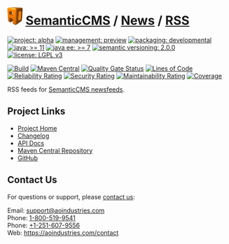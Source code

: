 # [<img src="ao-logo.png" alt="AO Logo" width="35" height="40">](https://github.com/ao-apps) [SemanticCMS](https://github.com/ao-apps/semanticcms) / [News](https://github.com/ao-apps/semanticcms-news) / [RSS](https://github.com/ao-apps/semanticcms-news-rss)

[![project: alpha](https://semanticcms.com/ao-badges/project-alpha.svg)](https://aoindustries.com/life-cycle#project-alpha)
[![management: preview](https://semanticcms.com/ao-badges/management-preview.svg)](https://aoindustries.com/life-cycle#management-preview)
[![packaging: developmental](https://semanticcms.com/ao-badges/packaging-developmental.svg)](https://aoindustries.com/life-cycle#packaging-developmental)  
[![java: &gt;= 11](https://semanticcms.com/ao-badges/java-11.svg)](https://docs.oracle.com/en/java/javase/11/)
[![java ee: &gt;= 7](https://semanticcms.com/ao-badges/javaee-7.svg)](https://docs.oracle.com/javaee/7/)
[![semantic versioning: 2.0.0](https://semanticcms.com/ao-badges/semver-2.0.0.svg)](http://semver.org/spec/v2.0.0.html)
[![license: LGPL v3](https://semanticcms.com/ao-badges/license-lgpl-3.0.svg)](https://www.gnu.org/licenses/lgpl-3.0)

[![Build](https://github.com/ao-apps/semanticcms-news-rss/workflows/Build/badge.svg?branch=master)](https://github.com/ao-apps/semanticcms-news-rss/actions?query=workflow%3ABuild)
[![Maven Central](https://maven-badges.herokuapp.com/maven-central/com.semanticcms/semanticcms-news-rss/badge.svg)](https://maven-badges.herokuapp.com/maven-central/com.semanticcms/semanticcms-news-rss)
[![Quality Gate Status](https://sonarcloud.io/api/project_badges/measure?branch=master&project=com.semanticcms%3Asemanticcms-news-rss&metric=alert_status)](https://sonarcloud.io/dashboard?branch=master&id=com.semanticcms%3Asemanticcms-news-rss)
[![Lines of Code](https://sonarcloud.io/api/project_badges/measure?branch=master&project=com.semanticcms%3Asemanticcms-news-rss&metric=ncloc)](https://sonarcloud.io/component_measures?branch=master&id=com.semanticcms%3Asemanticcms-news-rss&metric=ncloc)  
[![Reliability Rating](https://sonarcloud.io/api/project_badges/measure?branch=master&project=com.semanticcms%3Asemanticcms-news-rss&metric=reliability_rating)](https://sonarcloud.io/component_measures?branch=master&id=com.semanticcms%3Asemanticcms-news-rss&metric=Reliability)
[![Security Rating](https://sonarcloud.io/api/project_badges/measure?branch=master&project=com.semanticcms%3Asemanticcms-news-rss&metric=security_rating)](https://sonarcloud.io/component_measures?branch=master&id=com.semanticcms%3Asemanticcms-news-rss&metric=Security)
[![Maintainability Rating](https://sonarcloud.io/api/project_badges/measure?branch=master&project=com.semanticcms%3Asemanticcms-news-rss&metric=sqale_rating)](https://sonarcloud.io/component_measures?branch=master&id=com.semanticcms%3Asemanticcms-news-rss&metric=Maintainability)
[![Coverage](https://sonarcloud.io/api/project_badges/measure?branch=master&project=com.semanticcms%3Asemanticcms-news-rss&metric=coverage)](https://sonarcloud.io/component_measures?branch=master&id=com.semanticcms%3Asemanticcms-news-rss&metric=Coverage)

RSS feeds for [SemanticCMS newsfeeds](https://github.com/ao-apps/semanticcms-news).

## Project Links
* [Project Home](https://semanticcms.com/news/rss/)
* [Changelog](https://semanticcms.com/news/rss/changelog)
* [API Docs](https://semanticcms.com/news/rss/apidocs/)
* [Maven Central Repository](https://central.sonatype.com/artifact/com.semanticcms/semanticcms-news-rss)
* [GitHub](https://github.com/ao-apps/semanticcms-news-rss)

## Contact Us
For questions or support, please [contact us](https://aoindustries.com/contact):

Email: [support@aoindustries.com](mailto:support@aoindustries.com)  
Phone: [1-800-519-9541](tel:1-800-519-9541)  
Phone: [+1-251-607-9556](tel:+1-251-607-9556)  
Web: https://aoindustries.com/contact
